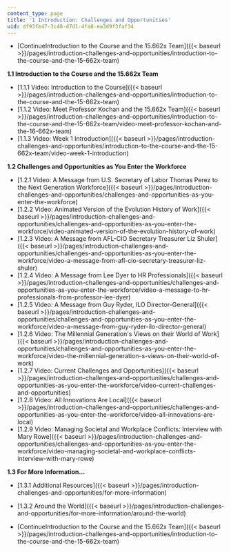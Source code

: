 ```yaml
---
content_type: page
title: '1 Introduction: Challenges and Opportunities'
uid: df93fe47-3c48-d7d1-4fa8-ea3d9f3faf34
---
```


*   [ContinueIntroduction to the Course and the 15.662x Team]({{< baseurl >}}/pages/introduction-challenges-and-opportunities/introduction-to-the-course-and-the-15-662x-team)

**1.1 Introduction to the Course and the 15.662x Team**

*   [1.1.1 Video: Introduction to the Course]({{< baseurl >}}/pages/introduction-challenges-and-opportunities/introduction-to-the-course-and-the-15-662x-team)
*   [1.1.2 Video: Meet Professor Kochan and the 15.662x Team]({{< baseurl >}}/pages/introduction-challenges-and-opportunities/introduction-to-the-course-and-the-15-662x-team/video-meet-professor-kochan-and-the-16-662x-team)
*   [1.1.3 Video: Week 1 Introduction]({{< baseurl >}}/pages/introduction-challenges-and-opportunities/introduction-to-the-course-and-the-15-662x-team/video-week-1-introduction)

**1.2 Challenges and Opportunities as You Enter the Workforce**

*   [1.2.1 Video: A Message from U.S. Secretary of Labor Thomas Perez to the Next Generation Workforce]({{< baseurl >}}/pages/introduction-challenges-and-opportunities/challenges-and-opportunities-as-you-enter-the-workforce)
*   [1.2.2 Video: Animated Version of the Evolution History of Work]({{< baseurl >}}/pages/introduction-challenges-and-opportunities/challenges-and-opportunities-as-you-enter-the-workforce/video-animated-version-of-the-evolution-history-of-work)
*   [1.2.3 Video: A Message from AFL-CIO Secretary Treasurer Liz Shuler]({{< baseurl >}}/pages/introduction-challenges-and-opportunities/challenges-and-opportunities-as-you-enter-the-workforce/video-a-message-from-afl-cio-secretary-treasurer-liz-shuler)
*   [1.2.4 Video: A Message from Lee Dyer to HR Professionals]({{< baseurl >}}/pages/introduction-challenges-and-opportunities/challenges-and-opportunities-as-you-enter-the-workforce/video-a-message-to-hr-professionals-from-professor-lee-dyer)
*   [1.2.5 Video: A Message from Guy Ryder, ILO Director-General]({{< baseurl >}}/pages/introduction-challenges-and-opportunities/challenges-and-opportunities-as-you-enter-the-workforce/video-a-message-from-guy-ryder-ilo-director-general)
*   [1.2.6 Video: The Millennial Generation's Views on their World of Work]({{< baseurl >}}/pages/introduction-challenges-and-opportunities/challenges-and-opportunities-as-you-enter-the-workforce/video-the-millennial-generation-s-views-on-their-world-of-work)
*   [1.2.7 Video: Current Challenges and Opportunities]({{< baseurl >}}/pages/introduction-challenges-and-opportunities/challenges-and-opportunities-as-you-enter-the-workforce/video-current-challenges-and-opportunities)
*   [1.2.8 Video: All Innovations Are Local]({{< baseurl >}}/pages/introduction-challenges-and-opportunities/challenges-and-opportunities-as-you-enter-the-workforce/video-all-innovations-are-local)
*   [1.2.9 Video: Managing Societal and Workplace Conflicts: Interview with Mary Rowe]({{< baseurl >}}/pages/introduction-challenges-and-opportunities/challenges-and-opportunities-as-you-enter-the-workforce/video-managing-societal-and-workplace-conflicts-interview-with-mary-rowe)

**1.3 For More Information...**

*   [1.3.1 Additional Resources]({{< baseurl >}}/pages/introduction-challenges-and-opportunities/for-more-information)
*   [1.3.2 Around the World]({{< baseurl >}}/pages/introduction-challenges-and-opportunities/for-more-information/around-the-world)

*   [ContinueIntroduction to the Course and the 15.662x Team]({{< baseurl >}}/pages/introduction-challenges-and-opportunities/introduction-to-the-course-and-the-15-662x-team)